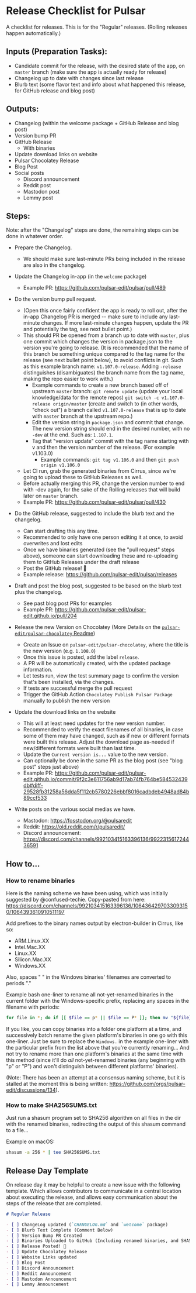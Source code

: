 # Release Checklist for Pulsar

A checklist for releases. This is for the "Regular" releases. (Rolling releases happen automatically.)

## Inputs (Preparation Tasks):

- Candidate commit for the release, with the desired state of the app, on `master` branch (make sure the app is actually ready for release)
- Changelog up to date with changes since last release
- Blurb text (some flavor text and info about what happened this release, for GitHub release and blog post)

## Outputs:

- Changelog (within the welcome package + GitHub Release and blog post)
- Version bump PR
- GitHub Release
  - With binaries
- Update download links on website
- Pulsar Chocolatey Release
- Blog Post
- Social posts
  - Discord announcement
  - Reddit post
  - Mastodon post
  - Lemmy post

## Steps:

Note: after the "Changelog" steps are done, the remaining steps can be done in whatever order.

- Prepare the Changelog.
  - We should make sure last-minute PRs being included in the release are also in the changelog.

- Update the Changelog in-app (in the `welcome` package)
  - Example PR: https://github.com/pulsar-edit/pulsar/pull/489


- Do the version bump pull request.
  - (Open this once fairly confident the app is ready to roll out, after the in-app Changelog PR is merged -- make sure to include any last-minute changes. If more last-minute changes happen, update the PR and potentially the tag, see next bullet point.)
  - This should PR be opened from a branch up to date with `master`, plus one commit which changes the version in package.json to the version you're going to release. (It is recommended that the name of this branch be something unique compared to the tag name for the release (see next bullet point below), to avoid conflicts in git. Such as this example branch name: `v1.107.0-release`. Adding `-release` distinguishes (disambiguates) the branch name from the tag name, making the repo easier to work with.)
    - Example commands to create a new branch based off of upstream `master` branch: `git remote update` (update your local knowledge/data for the remote repos) `git switch -c v1.107.0-release origin/master` (create and switch to (in other words, "check out") a branch called `v1.107.0-release` that is up to date with `master` branch at the upstream repo.)
    - Edit the version string in `package.json` and commit that change. The new version string should end in the desired number, with no `-dev` at the end. Such as: `1.107.1`.
    - Tag that "version update" commit with the tag name starting with v and then the version number of the release. (For example v1.103.0)
      - Example commands: `git tag v1.106.0` and then `git push origin v1.106.0`
  - Let CI run, grab the generated binaries from Cirrus, since we're going to upload these to GitHub Releases as well.
  - Before actually merging this PR, change the version number to end with -dev again, for the sake of the Rolling releases that will build later on `master` branch.
  - Example PR: https://github.com/pulsar-edit/pulsar/pull/430

- Do the GitHub release, suggested to include the blurb text and the changelog.
  - Can start drafting this any time.
  - Recommended to only have one person editing it at once, to avoid overwrites and lost edits
  - Once we have binaries generated (see the "pull request" steps above), someone can start downloading these and re-uploading them to GitHub Releases under the draft release
  - Post the GitHub release! 🎉
  - Example release: https://github.com/pulsar-edit/pulsar/releases

- Draft and post the blog post, suggested to be based on the blurb text plus the changelog.
  - See past blog post PRs for examples
  - Example PR: https://github.com/pulsar-edit/pulsar-edit.github.io/pull/204

- Release the new Version on Chocolatey (More Details on the [`pulsar-edit/pulsar-chocolatey` Readme](https://github.com/pulsar-edit/pulsar-chocolatey#automated-releases))
  - Create an Issue on `pulsar-edit/pulsar-chocolatey`, where the title is the new version (e.g. `1.108.0`)
  - Once this issue is posted, add the label `release`.
  - A PR will be automatically created, with the updated package information.
  - Let tests run, view the test summary page to confirm the version that's been installed, via the changes.
  - If tests are successful merge the pull request
  - Trigger the GitHub Action `Chocolatey Publish Pulsar Package` manually to publish the new version
- Update the download links on the website
  - This will at least need updates for the new version number.
  - Recommended to verify the exact filenames of all binaries, in case some of them may have changed, such as if new or different formats were built this release. Adjust the download page as-needed if new/different formats were built than last time.
  - Update the `Current version is...` value to the new version.
  - Can optionally be done in the same PR as the blog post (see "blog post" steps just above)
  - Example PR: https://github.com/pulsar-edit/pulsar-edit.github.io/commit/9f2c3e611756ab9d17ab74fb764be584532439db#diff-29528fb31258a56dda5f112cb5780226ebbf8016cadbdeb4948ad84b89ccf533

- Write posts on the various social medias we have.
  - Mastodon: https://fosstodon.org/@pulsaredit
  - Reddit: https://old.reddit.com/r/pulsaredit/
  - Discord announcement: https://discord.com/channels/992103415163396136/992231561724436591

## How to...

### How to rename binaries

Here is the naming scheme we have been using, which was initially suggested by @confused-techie. Copy-pasted from here: https://discord.com/channels/992103415163396136/1064364297033093150/1064393610910511197

Add prefixes to the binary names output by electron-builder in Cirrus, like so:

* ARM.Linux.XX
* Intel.Mac.XX
* Linux.XX
* Silicon.Mac.XX
* Windows.XX

Also, spaces " " in the Windows binaries' filenames are converted to periods "."

Example bash one-liner to rename all not-yet-renamed binaries in the current folder with the Windows-specific prefix, replacing any spaces in the filename with periods:

```bash
for file in *; do if [[ $file == p* || $file == P* ]]; then mv "${file}" "Windows.${file// /.}"; fi; done
```

If you like, you can copy binaries into a folder one platform at a time, and successively batch rename the given platform's binaries in one go with this one-liner. Just be sure to replace the `Windows.` in the example one-liner with the particular prefix from the list above that you're currently renaming... And not try to rename more than one platform's binaries at the same time with this method (since it'll do _all_ not-yet-renamed binaries (any beginning with "p" or "P") and won't distinguish between different platforms' binaries).

(Note: There has been an attempt at a consensus naming scheme, but it is stalled at the moment this is being written: https://github.com/orgs/pulsar-edit/discussions/134).

### How to make SHA256SUMS.txt

Just run a shasum program set to SHA256 algorithm on all files in the dir with the renamed binaries, redirecting the output of this shasum command to a file...

Example on macOS:

```zsh
shasum -a 256 * | tee SHA256SUMS.txt
```

## Release Day Template

On release day it may be helpful to create a new issue with the following template. Which allows contributors to communicate in a central location about executing the release, and allows easy communication about the steps of the release that are completed.

```markdown
# Regular Release

- [ ] ChangeLog updated (`CHANGELOG.md` and `welcome` package)
- [ ] Blurb Text Complete (Comment Below)
- [ ] Version Bump PR Created
- [ ] Binaries Uploaded to GitHub (Including renamed binaries, and SHASUM file)
- [ ] Release Posted! 🎊
- [ ] Update Chocolatey Release
- [ ] Website Links updated
- [ ] Blog Post
- [ ] Discord Announcement
- [ ] Reddit Announcement
- [ ] Mastodon Announcement
- [ ] Lemmy Announcement
```

